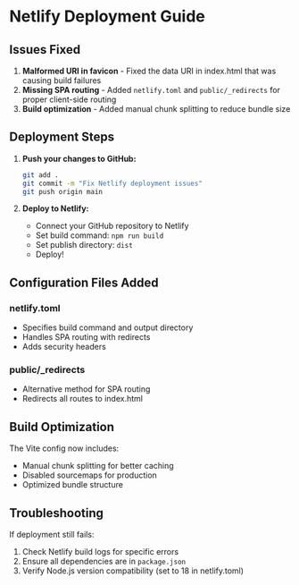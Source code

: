 # Netlify Deployment Guide

## Issues Fixed

1. **Malformed URI in favicon** - Fixed the data URI in index.html that was causing build failures
2. **Missing SPA routing** - Added `netlify.toml` and `public/_redirects` for proper client-side routing
3. **Build optimization** - Added manual chunk splitting to reduce bundle size

## Deployment Steps

1. **Push your changes to GitHub:**
   ```bash
   git add .
   git commit -m "Fix Netlify deployment issues"
   git push origin main
   ```

2. **Deploy to Netlify:**
   - Connect your GitHub repository to Netlify
   - Set build command: `npm run build`
   - Set publish directory: `dist`
   - Deploy!

## Configuration Files Added

### netlify.toml
- Specifies build command and output directory
- Handles SPA routing with redirects
- Adds security headers

### public/_redirects
- Alternative method for SPA routing
- Redirects all routes to index.html

## Build Optimization

The Vite config now includes:
- Manual chunk splitting for better caching
- Disabled sourcemaps for production
- Optimized bundle structure

## Troubleshooting

If deployment still fails:
1. Check Netlify build logs for specific errors
2. Ensure all dependencies are in `package.json`
3. Verify Node.js version compatibility (set to 18 in netlify.toml) 